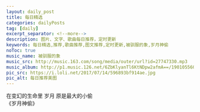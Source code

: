 ```yaml
---
layout: daily_post
title: 每日精选
categories: dailyPosts
tag: [daily]
excerpt_separator: <!--more-->
description: 图片、文字、歌曲每日推荐，定时更新
keywords: 每日精选,推荐,歌曲推荐,图文推荐,定时更新,被驯服的象,岁月神偷
noToc: true
music_name: 被驯服的象
music_src: http://music.163.com/song/media/outer/url?id=27747330.mp3
music_album: http://p1.music.126.net/6ZbKlyanTl6KtNDpw2afmA==/1901055604511717.jpg
pic_src: https://i.loli.net/2017/07/14/596893bf914ae.jpg
pic_alt: 每日推荐美图
---
```


在变幻的生命里
岁月
原是最大的小偷
<br/>
《岁月神偷》